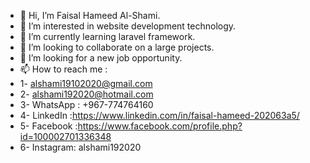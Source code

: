 - 👋 Hi, I’m Faisal Hameed Al-Shami.
- 👀 I’m interested in website development technology.
- 🌱 I’m currently learning laravel framework.
- 💞️ I’m looking to collaborate on a large projects.
- 💞️ I’m looking for a new job opportunity.
- 📫 How to reach me :
-   1- alshami19102020@gmail.com
-   2- alshami192020@hotmail.com
-   3- WhatsApp : +967-774764160
-   4- LinkedIn :https://www.linkedin.com/in/faisal-hameed-202063a5/
-   5- Facebook :https://www.facebook.com/profile.php?id=100002701336348
-   6- Instagram: alshami192020

<!---
alshami192020/alshami192020 is a ✨ special ✨ repository because its `README.md` (this file) appears on your GitHub profile.
You can click the Preview link to take a look at your changes.
--->
